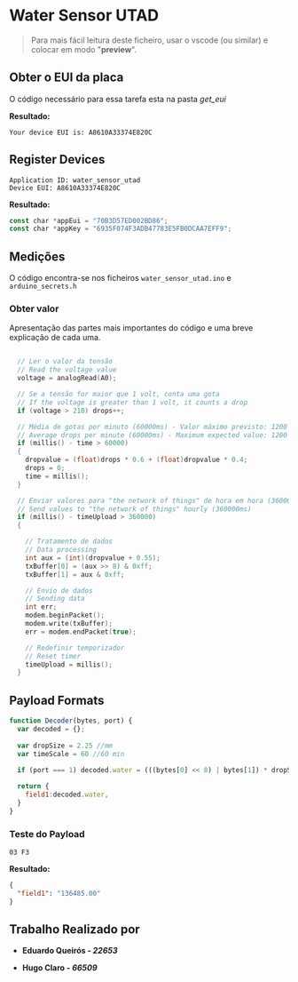 # Water Sensor UTAD

> Para mais fácil leitura deste ficheiro, usar o vscode (ou similar) e colocar em modo "__preview__".

## Obter o EUI da placa

O código necessário para essa tarefa esta na pasta _get_eui_

__Resultado:__

```plan
Your device EUI is: A8610A33374E820C
```

## Register Devices

```plan
Application ID: water_sensor_utad
Device EUI: A8610A33374E820C
```

__Resultado:__

```js
const char *appEui = "70B3D57ED002BD86";
const char *appKey = "6935F074F3ADB47783E5FB0DCAA7EFF9";
```

## Medições

O código encontra-se nos ficheiros `water_sensor_utad.ino` e `arduino_secrets.h`

### Obter valor

Apresentação das partes mais importantes do código e uma breve explicação de cada uma.

```c

  // Ler o valor da tensão
  // Read the voltage value
  voltage = analogRead(A0);

  // Se a tensão for maior que 1 volt, conta uma gota
  // If the voltage is greater than 1 volt, it counts a drop
  if (voltage > 210) drops++;

  // Média de gotas por minuto (60000ms) - Valor máximo previsto: 1200 gotas
  // Average drops per minute (60000ms) - Maximum expected value: 1200 drops
  if (millis() - time > 60000)
  {
    dropvalue = (float)drops * 0.6 + (float)dropvalue * 0.4;
    drops = 0;
    time = millis();
  }

  // Enviar valores para "the network of things" de hora em hora (360000ms)
  // Send values to "the network of things" hourly (360000ms)
  if (millis() - timeUpload > 360000)
  {

    // Tratamento de dados
    // Data processing
    int aux = (int)(dropvalue + 0.55);
    txBuffer[0] = (aux >> 8) & 0xff;
    txBuffer[1] = aux & 0xff;

    // Envio de dados
    // Sending data
    int err;
    modem.beginPacket();
    modem.write(txBuffer);
    err = modem.endPacket(true);

    // Redefinir temporizador
    // Reset timer
    timeUpload = millis();
  }
```

## Payload Formats

```js
function Decoder(bytes, port) {
  var decoded = {};
  
  var dropSize = 2.25 //mm
  var timeScale = 60 //60 min
  
  if (port === 1) decoded.water = (((bytes[0] << 8) | bytes[1]) * dropSize * timeScale).toFixed(2); 

  return {
    field1:decoded.water,
  }
}
```

### Teste do Payload

```plan
03 F3
```

__Resultado:__

```json
{
  "field1": "136485.00"
}
```

## Trabalho Realizado por

- __Eduardo Queirós - _22653___

- __Hugo Claro - _66509___

